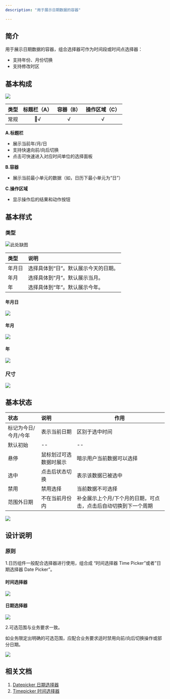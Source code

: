 ```yaml
---
description: "用于展示日期数据的容器"

---
```


<!--副标题具体写法见源代码模式-->

## 简介

用于展示日期数据的容器，组合选择器可作为时间段或时间点选择器：

- 支持年份、月份切换
- 支持修改时区

## 基本构成

![](../../../images/Calendar/构成.png)

<!--图片存储路径为images下新建元素名文件夹，例/images/Name/pic.png-->

| 类型 | 标题栏（A） | 容器（B） | 操作区域（C） |
| :--: | :---------: | :-------: | :-----------: |
| 常规 |      √      |     √     |       √       |

**A.标题栏**

- 展示当前年/月/日
- 支持快速向前/向后切换
- 点击可快速进入对应时间单位的选择面板

**B.容器**

- 展示当前最小单元的数据（如，日历下最小单元为“日”）

**C.操作区域**

- 显示操作后的结果和动作按钮

  

## 基本样式

### 类型

![此处缺图]()

<!--图片存储路径为images下新建元素名文件夹，例/images/Name/pic.png-->

| 类型   | 说明                                 |
| :----- | :----------------------------------- |
| 年月日 | 选择具体到“日”。默认展示今天的日期。 |
| 年月   | 选择具体到“月”。默认展示当月。       |
| 年     | 选择具体到“年”。默认展示今年。       |

#### 年月日

![](../../../images/Calendar/常规样式-年月日.png)

#### 年月

![](../../../images/Calendar/常规样式-年月.png)

#### 年

![](../../../images/Calendar/常规样式-年.png)

### 尺寸

![](../../../images/Calendar/尺寸.png)



## 基本状态

| 状态                 | 说明                   | 作用                                                         |
| :------------------- | :--------------------- | ------------------------------------------------------------ |
| 标记为今日/今月/今年 | 表示当前日期           | 区别于选中时间                                               |
| 默认初始             | --                     | --                                                           |
| 悬停                 | 鼠标划过可选数据时展示 | 暗示用户当前数据可以选择                                     |
| 选中                 | 点击后状态切换         | 表示该数据已被选中                                           |
| 禁用                 | 禁用选择               | 当前数据不可选择                                             |
| 范围外日期           | 不在当前月份内         | 补全展示上个月/下个月的日期，可点击，点击后自动切换到下一个周期 |

![](../../../images/Calendar/基本状态.png)



## 设计说明

### 原则

1.日历组件一般配合选择器进行使用，组合成 “时间选择器 Time Picker”或者”日期选择器 Date Picker”。

#### 时间选择器

![](../../../images/Calendar/时间选择器.png)

#### 日期选择器

![](../../../images/Calendar/日期选择器.png)

2.可选范围与业务要求一致。

如业务限定出明确的可选范围，应配合业务要求适时禁用向前/向后切换操作或部分日期。

![](../../../images/Calendar/向后切换操作或部分日期.png)

<!--

## 主题

| 内容 | 值           | 默认值  |
| :--- | :----------- | :------ |
| icon | icon/nothing | nothing |
| icon | icon/nothing | nothing |

-->

## 相关文档
1. [Datepicker 日期选择器](/component/Datepicker/)
2. [Timepicker 时间选择器](/component/Timepicker/)
